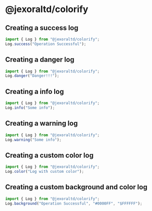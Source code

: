 # @jexoraltd/colorify

## Creating a success log

```javascript
import { Log } from "@jexoraltd/colorify";
Log.success("Operation Successful");
```

## Creating a danger log

```javascript
import { Log } from "@jexoraltd/colorify";
Log.danger("Danger!!!");
```

## Creating a info log

```javascript
import { Log } from "@jexoraltd/colorify";
Log.info("Some info");
```

## Creating a warning log

```javascript
import { Log } from "@jexoraltd/colorify";
Log.warning("Some info");
```

## Creating a custom color log

```javascript
import { Log } from "@jexoraltd/colorify";
Log.color("Log with custom color");
```

## Creating a custom background and color log

```javascript
import { Log } from "@jexoraltd/colorify";
Log.background("Operation Successful", "#0000FF", "$FFFFFF");
```
